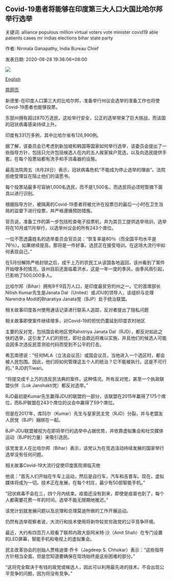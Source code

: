 ## Covid-19患者将能够在印度第三大人口大国比哈尔邦举行选举

关键词: alliance populous million virtual voters vote minister covid19 able patients cases mr indias elections bihar state party

作者: Nirmala Ganapathy, India Bureau Chief

发表日期: 2020-08-28 19:36:06+08:00

![](https://www.straitstimes.com/sites/default/files/styles/x_large/public/articles/2020/08/28/tl-bihar-r-280820.jpg?itok=SIRDz94J)

[English](Covid-19%20patients%20will%20be%20able%20to%20vote%20in%20elections%20in%20Bihar%2C%20India%27s%20third%20most%20populous%20state.md)

[原网页](https://www.straitstimes.com/asia/south-asia/covid-19-patients-will-be-able-to-vote-in-elections-in-bihar-indias-third-most)

新德里-在印度人口第三大的比哈尔邦，准备举行州议会选举的准备工作也将使Covid-19患者也能够投票。

东部州拥有超过870万选民，这给举行安全，公正的选举带来了巨大挑战，而该国的冠状病毒感染持续上升。

印度有331万多例，其中比哈尔省有126,990例。

据了解，该委员会已考虑到新加坡和韩国等国家如何举行选举，该委员会提出了一些指导方针，包括只允许包括候选人在内的五人挨家挨户竞选，以及向选民提供手套。在每个投票站都有洗手和手消毒器的设施。

最高法院周五（8月28日）表示，冠状病毒危机“不能成为停止选举的理由”。法院拒绝受理旨在阻止他们的请愿书。

每个投票站最多可容纳1,000名选民，而不是1,500名，而选民将必须短暂摘下面具以进行识别。

根据指导方针，被隔离的Covid-19患者将被允许在投票日的最后一小时在卫生当局的监督下进行投票，并严格遵循预防措施。

官员说，准备工作的第一步包括检查电子投票机，并为其员工提供选举培训，选举将在10月或11月举行，以选举州议会的所有243个席位。

一位不愿透露姓名的选举委员会官员说：“恢复率是80％（而全国平均水平是76％）。如果继续提高，那将是一件好事。选民正在接受培训。在这场大流行中如何表现自己。”

在5月份解除严格封锁之后，成千上万的农民工从该国各地返回，该州看到了案件开始增多的情况。该州目前还面临着洪水，这是一年一度的季风，由季风雨引起，已影响了500,000多人。

比哈尔邦（Bihar）拥有9千9百万人口，是印度最贫穷的州之一。它的首席部长Nitish Kumar先生是Janata Dal（United）或JDU的领导人，该组织与总理Narendra Modi的Bharatiya Janata党（BJP）处于统治联盟。

相关故事印度各州使用通话记录进行联系人追踪，反对者提出了隐私问题

相关故事即使案件继续增多，对Covid-19的担忧仍蔓延到印度农村地区

主要的反对党，包括国会和地区党Rahstriya Janata Dal（RJD），都反对如此之快的选举，这引发了人们的担忧，即社会疏远将难以实施，并且他们的候选人可能会因多次违反民意测验代码而受到不公平的打击。

希瓦南德说：“任何MLA（立法会议员）或国会议员，当他进入一个选区时，都会被人民包围。因此，他们将如何管理这五个人的统治？它不能被执行。这是不可行的。” RJD的Tiwari。

“将提交成千上万的违反民法典的案件。这种情况。所有反对党，甚至一个执政联盟伙伴（Lok Janshakti党）都反对选举。”

RJD最初是Kumar先生赢得JDU的联盟的一部分，该联盟在2015年赢得了175个席位，而BJP联盟在243个席位的议会中赢得了59个席位。

但是在2017年，库玛尔（Kumar）先生与皇家民主党（RJD）分裂，并与老盟友人民党（BJP）捆绑在一起。

BJP-JDU联盟被视为在即将举行的选举中占据优势，并依靠虚拟集会和社交媒体运动（BJP的力量）来吸引选民。

该党发言人在比哈尔邦（Bihar）表示，该党认为在竞选活动持续发展的国家举行选举没有任何问题。

相关故事Covid-19大流行促使印度医院濒临灭绝

他说：“首先人们开始在牛车上运动，然后是自行车，汽车和吉普车。现在，虚拟媒体将成为一切。技术正在发展，在每个村庄，最少有50部智能手机。”

“冠状病毒不会在三，四个月内结束。疫苗还没有到来，即使是疫苗也到了，每个人都需要花费一年的时间。选举不能无限期地推迟。”

该党计划就发展问题以及总理和总理莫迪所做的工作开展运动。

仍然有选举观察者说，大流行和技术使用将剥夺较贫穷政党的公平竞争环境。

最近，大约有四百万人观看了联邦内政大臣阿米特·沙（Amit Shah）在专门设置的LED屏幕，智能手机和电视上的虚拟集会。

民主改革协会的创始人贾格迪普·乔卡（Jagdeep S. Chhokar）表示：“这些指导方针相当全面，但是您知道要确保在现场始终是这些困难的部分。”

“这将完全取决于有钱的政党或候选人，因此可以利用最先进的技术。不会出现公平竞争的问题，因为将没有竞争。”